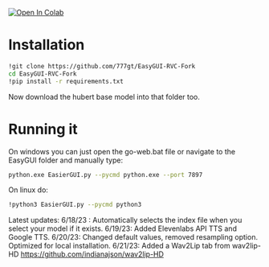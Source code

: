[![Open In Colab](https://img.shields.io/badge/Colab-F9AB00?style=for-the-badge&logo=googlecolab&color=525252)](https://colab.research.google.com/drive/1r4IRL0UA7JEoZ0ZK8PKfMyTIBHKpyhcw)

# Installation

```bash
!git clone https://github.com/777gt/EasyGUI-RVC-Fork
cd EasyGUI-RVC-Fork
!pip install -r requirements.txt
```
Now download the hubert base model into that folder too.

# Running it
On windows you can just open the go-web.bat file or navigate to the EasyGUI folder and manually type:
```bash
python.exe EasierGUI.py --pycmd python.exe --port 7897
```
On linux do:
```bash
!python3 EasierGUI.py --pycmd python3
```

Latest updates:
6/18/23 : Automatically selects the index file when you select your model if it exists.
6/19/23: Added Elevenlabs API TTS and Google TTS.
6/20/23: Changed default values, removed resampling option. Optimized for local installation.
6/21/23: Added a Wav2Lip tab from wav2lip-HD https://github.com/indianajson/wav2lip-HD
